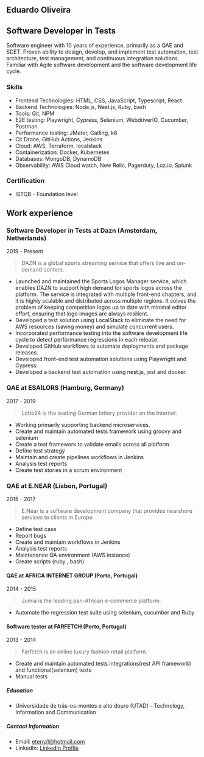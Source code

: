 ## Eduardo Oliveira
## Software Developer in Tests

Software engineer with 10 years of experience, primarily as a QAE and SDET. Proven ability to design, develop, and implement test automation, test architecture, test management, and continuous integration solutions. Familiar with Agile software development and the software development life cycle.

### Skills

- Frontend Technologies: HTML, CSS, JavaScript, Typescript, React 
- Backend Technologies: Node.js, Nest.js, Ruby, bash
- Tools: Git, NPM
- E2E testing: Playwright, Cypress, Selenium, WebdriverIO, Cucumber, Postman
- Performance testing: JMeter, Gatling, k6
- CI: Drone, GitHub Actions, Jenkins
- Cloud: AWS, Terraform, localstack
- Containerization: Docker, Kubernetes
- Databases:  MongoDB, DynamoDB
- Observability: AWS Cloud watch, New Relic, Pagerduty, Loz.io, Splunk

### Certification
 - ISTQB - Foundation level

## Work experience

### Software Developer in Tests at Dazn (Amsterdam, Netherlands)
2019 - Present

> DAZN is a global sports streaming service that offers live and on-demand content.

- Launched and maintained the Sports Logos Manager service, which enables DAZN to support high demand for sports logos across the platform. The service is integrated with multiple front-end chapters, and it is highly scalable and distributed across multiple regions. It solves the problem of keeping competition logos up to date with minimal editor effort, ensuring that logo images are always resilient.
- Developed a test solution using LocalStack to eliminate the need for AWS resources (saving money) and simulate concurrent users.
- Incorporated performance testing into the software development life cycle to detect performance regressions in each release.
- Developed GitHub workflows to automate deployments and package releases.
- Developed front-end test automation solutions using Playwright and Cypress.
- Developed a backend test automation using nest.js, jest and docker.

### QAE at ESAILORS  (Hamburg, Germany)
2017 - 2019

> Lotto24 is the leading German lottery provider on the Internet.

- Working primarily supporting backend microservices.
- Create and maintain automated tests framework using groovy and selenium
- Create a test framework to validate emails across all platform
- Define test strategy
- Maintain and create pipelines workflows in Jenkins
- Analysis test reports
- Create test stories in a scrum environment

### QAE at E.NEAR  (Lisbon, Portugal)
2015 - 2017
> E.Near is a software development company that provides nearshore services to clients in Europe.

- Define test case
- Report bugs
- Create and maintain workflows in Jenkins
- Analysis test reports
- Maintenance QA environment (AWS instance)
- Create scripts (ruby , bash)

#### QAE at AFRICA INTERNET GROUP  (Porto, Portugal)
2014 - 2015
> Jumia is the leading pan-African e-commerce platform.

- Automate the regression test suite using selenium, cucumber and Ruby

#### Software tester at FARFETCH  (Porto, Portugal)
2013 - 2014
> Farfetch is an online luxury fashion retail platform.

- Create and maintain automated tests integrations(rest API framework) and functional(selenium) tests
- Manual tests

##### Education

- Universidade de trás-os-montes e alto douro (UTAD) - Technology, Information  and Communication

##### Contact Information

- Email: eterra1@hotmail.com
- LinkedIn: [LinkedIn Profile](https://www.linkedin.com/in/eduardosoliveira)
